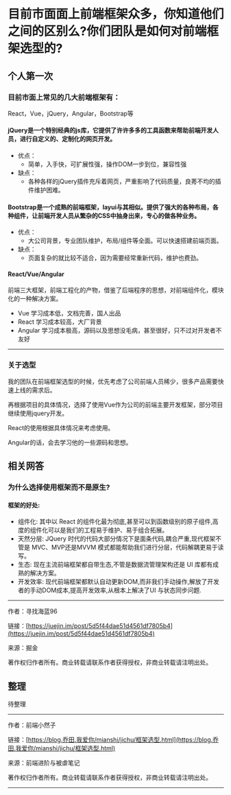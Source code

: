 # 目前市⾯面上前端框架众多，你知道他们之间的区别么?你们团队是如何对前端框架选型的?

## 个人第一次

### 目前市面上常见的几大前端框架有：
React，Vue，jQuery，Angular，Bootstrap等

#### jQuery是一个特别经典的js库，它提供了许许多多的工具函数来帮助前端开发人员，进行自定义的、定制化的网页开发。
- 优点：
    + 简单，入手快，可扩展性强，操作DOM一步到位，兼容性强
- 缺点：
    + 各种各样的jQuery插件充斥着网页，严重影响了代码质量，良莠不均的插件维护困难。

#### Bootstrap是一个成熟的前端框架，layui与其相似。提供了强大的各种布局，各种组件，让前端开发人员从繁杂的CSS中抽身出来，专心的做各种业务。
- 优点：
    + 大公司背景，专业团队维护，布局/组件等全面。可以快速搭建前端页面。
- 缺点：
    + 页面复杂的就比较不适合，因为需要经常重新代码，维护也费劲。

#### React/Vue/Angular 
前端三大框架，前端工程化的产物，借鉴了后端程序的思想，对前端组件化，模块化的一种解决方案。

- Vue 学习成本低，文档完善，国人出品
- React 学习成本较高，大厂背景
- Angular 学习成本极高，源码以及思想没毛病，甚至很好，只不过对开发者不友好

---

### 关于选型

我的团队在前端框架选型的时候，优先考虑了公司前端人员稀少，很多产品需要快速上线的需求后。

再根据项目的具体情况，选择了使用Vue作为公司的前端主要开发框架，部分项目继续使用jquery开发。

React的使用根据具体情况来考虑使用。

Angular的话，会去学习他的一些源码和思想。

## 相关网答

### 为什么选择使用框架而不是原生?

#### 框架的好处:

- 组件化: 其中以 React 的组件化最为彻底,甚至可以到函数级别的原子组件,高度的组件化可以是我们的工程易于维护、易于组合拓展。
- 天然分层: JQuery 时代的代码大部分情况下是面条代码,耦合严重,现代框架不管是 MVC、MVP还是MVVM 模式都能帮助我们进行分层，代码解耦更易于读写。
- 生态: 现在主流前端框架都自带生态,不管是数据流管理架构还是 UI 库都有成熟的解决方案。
- 开发效率: 现代前端框架都默认自动更新DOM,而非我们手动操作,解放了开发者的手动DOM成本,提高开发效率,从根本上解决了UI 与状态同步问题.

---

作者：寻找海蓝96

链接：[https://juejin.im/post/5d5f44dae51d4561df7805b4](https://juejin.im/post/5d5f44dae51d4561df7805b4)

来源：掘金

著作权归作者所有。商业转载请联系作者获得授权，非商业转载请注明出处。

## 整理

待整理

--- 

作者：前端小然子

链接：[https://blog.乔田.我爱你/mianshi/jichu/框架选型.html](https://blog.乔田.我爱你/mianshi/jichu/框架选型.html)

来源：前端进阶与被虐笔记

著作权归作者所有。商业转载请联系作者获得授权，非商业转载请注明出处。

---
